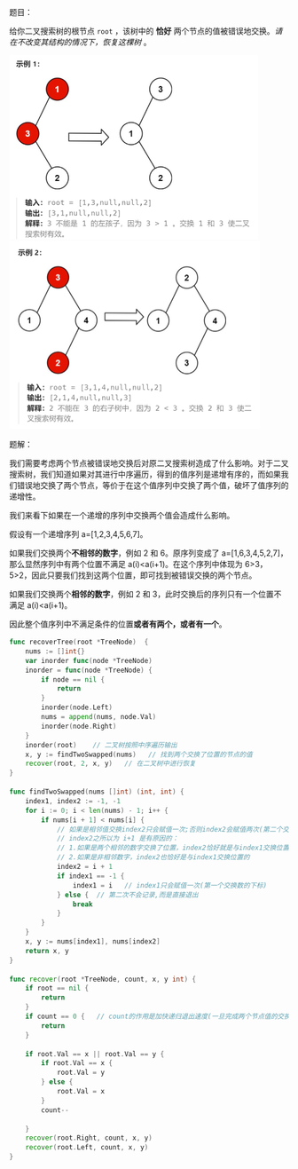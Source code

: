 题目：

给你二叉搜索树的根节点 `root` ，该树中的 **恰好** 两个节点的值被错误地交换。*请在不改变其结构的情况下，恢复这棵树* 。

<img src="99.恢复二叉搜索树.assets/image-20230826155921530.png" alt="image-20230826155921530" style="zoom:50%;" />

<img src="99.恢复二叉搜索树.assets/image-20230826155933197.png" alt="image-20230826155933197" style="zoom:50%;" />

题解：

我们需要考虑两个节点被错误地交换后对原二叉搜索树造成了什么影响。对于二叉搜索树，我们知道如果对其进行中序遍历，得到的值序列是递增有序的，而如果我们错误地交换了两个节点，等价于在这个值序列中交换了两个值，破坏了值序列的递增性。

我们来看下如果在一个递增的序列中交换两个值会造成什么影响。

假设有一个递增序列 a=[1,2,3,4,5,6,7]。

如果我们交换两个**不相邻的数字**，例如 2 和 6。原序列变成了 a=[1,6,3,4,5,2,7]，那么显然序列中有两个位置不满足 a(i)<a(i+1)。在这个序列中体现为 6>3，5>2，因此只要我们找到这两个位置，即可找到被错误交换的两个节点。

如果我们交换两个**相邻的数字**，例如 2 和 3，此时交换后的序列只有一个位置不满足 a(i)<a(i+1)。

因此整个值序列中不满足条件的位置**或者有两个，或者有一个**。

```go
func recoverTree(root *TreeNode)  {
    nums := []int{}
    var inorder func(node *TreeNode)
    inorder = func(node *TreeNode) {
        if node == nil {
            return
        }
        inorder(node.Left)
        nums = append(nums, node.Val)
        inorder(node.Right)
    }
    inorder(root)    // 二叉树按照中序遍历输出
    x, y := findTwoSwapped(nums)   // 找到两个交换了位置的节点的值
    recover(root, 2, x, y)   // 在二叉树中进行恢复
}

func findTwoSwapped(nums []int) (int, int) {
    index1, index2 := -1, -1
    for i := 0; i < len(nums) - 1; i++ {
        if nums[i + 1] < nums[i] {
            // 如果是相邻值交换index2只会赋值一次;否则index2会赋值两次(第二个交换数的下标)
            // index2之所以为 i+1 是有原因的：
            // 1.如果是两个相邻的数字交换了位置，index2恰好就是与index1交换位置的
            // 2.如果是非相邻数字，index2也恰好是与index1交换位置的
            index2 = i + 1    
            if index1 == -1 {
                index1 = i   // index1只会赋值一次(第一个交换数的下标)
            } else {  // 第二次不会记录,而是直接退出
                break
            }
        }
    }
    x, y := nums[index1], nums[index2]
    return x, y
}

func recover(root *TreeNode, count, x, y int) {
    if root == nil {
        return
    }
    if count == 0 {   // count的作用是加快递归退出速度(一旦完成两个节点值的交换就可以立即退出了)
        return
    }
    
    if root.Val == x || root.Val == y {
        if root.Val == x {
            root.Val = y
        } else {
            root.Val = x
        }
        count--
        
    }
    recover(root.Right, count, x, y)
    recover(root.Left, count, x, y)
}
```

